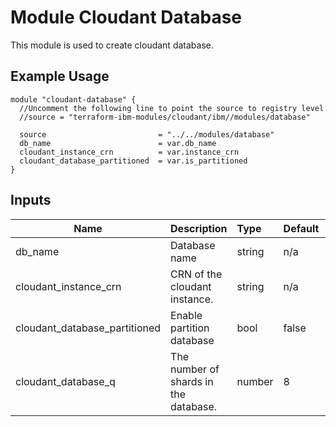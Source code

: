 # Module Cloudant Database

This module is used to create cloudant database.

## Example Usage
```
module "cloudant-database" {
  //Uncomment the following line to point the source to registry level
  //source = "terraform-ibm-modules/cloudant/ibm//modules/database"

  source                         = "../../modules/database"
  db_name                        = var.db_name
  cloudant_instance_crn          = var.instance_crn
  cloudant_database_partitioned  = var.is_partitioned
}

```

<!-- BEGINNING OF PRE-COMMIT-TERRAFORM DOCS HOOK -->
## Inputs


| Name                          | Description                                                                     | Type         | Default | Required |
|-------------------------------|---------------------------------------------------------------------------------|:-------------|:------- |:---------|
| db_name                       | Database name                                                                   | string       | n/a     | yes      |
| cloudant_instance_crn         | CRN of the cloudant instance.                                                   | string       | n/a     | yes      |
| cloudant_database_partitioned | Enable partition database                                                       | bool         | false   | no       |
| cloudant_database_q           | The number of shards in the database.                                           | number       | 8       | no       |

<!-- END OF PRE-COMMIT-TERRAFORM DOCS HOOK -->
